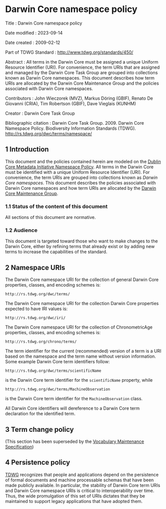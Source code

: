 # Darwin Core namespace policy

Title
: Darwin Core namespace policy

Date modified
: 2023-09-14

Date created
: 2009-02-12

Part of TDWG Standard
: <http://www.tdwg.org/standards/450/>

Abstract
: All terms in the Darwin Core must be assigned a unique Uniform Resource Identifier (URI). For convenience, the term URIs that are assigned and managed by the Darwin Core Task Group are grouped into collections known as Darwin Core namespaces. This document describes how term URIs are allocated by the Darwin Core Maintenance Group and the policies associated with Darwin Core namespaces.

Contributors
: John Wieczorek (MVZ), Markus Döring (GBIF), Renato De Giovanni (CRIA), Tim Robertson (GBIF), Dave Vieglais (KUNHM)

Creator
: Darwin Core Task Group

Bibliographic citation
: Darwin Core Task Group. 2009. Darwin Core Namespace Policy. Biodiversity Information Standards (TDWG). <http://rs.tdwg.org/dwc/terms/namespace/>

## 1 Introduction

This document and the policies contained herein are modeled on the [Dublin Core Metadata Initiative Namespace Policy](http://dublincore.org/documents/2007/07/02/dcmi-namespace/). All terms in the Darwin Core must be identified with a unique Uniform Resource Identifier (URI). For convenience, the term URIs are grouped into collections known as _Darwin Core namespaces_. This document describes the policies associated with Darwin Core namespaces and how term URIs are allocated by the [Darwin Core Maintenance Group](http://www.tdwg.org/activities/darwincore/).

### 1.1 Status of the content of this document

All sections of this document are normative.

### 1.2 Audience

This document is targeted toward those who want to make changes to the Darwin Core, either by refining terms that already exist or by adding new terms to increase the capabilities of the standard.

## 2 Namespace URIs

The Darwin Core namespace URI for the collection of general Darwin Core properties, classes, and encoding schemes is:

```
http://rs.tdwg.org/dwc/terms/
```

The Darwin Core namespace URI for the collection Darwin Core properties expected to have IRI values is:

```
http://rs.tdwg.org/dwc/iri/
```

The Darwin Core namespace URI for the collection of ChronometricAge properties, classes, and encoding schemes is:

```
http://rs.tdwg.org/chrono/terms/
```

The term identifier for the current (recommended) version of a term is a URI based on the namespace and the term name without version information. Some example Darwin Core term identifiers follow:

```
http://rs.tdwg.org/dwc/terms/scientificName
```

is the Darwin Core term identifier for the `scientificName` property, while

```
http://rs.tdwg.org/dwc/terms/MachineObservation
```

is the Darwin Core term identifier for the `MachineObservation` class.

All Darwin Core identifiers will dereference to a Darwin Core term declaration for the identified term.

## 3 Term change policy

(This section has been superseded by the [Vocabulary Maintenance Specification](https://github.com/tdwg/vocab/blob/master/vms/maintenance-specification.md))

## 4 Persistence policy

[TDWG](https://www.tdwg.org/) recognizes that people and applications depend on the persistence of formal documents and machine processable schemas that have been made publicly available. In particular, the stability of Darwin Core term URIs and Darwin Core namespace URIs is critical to interoperability over time. Thus, the wide promulgation of this set of URIs dictates that they be maintained to support legacy applications that have adopted them.
